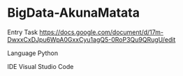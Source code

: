 # BigData-AkunaMatata

Entry Task
https://docs.google.com/document/d/17m-DwxxCxDJpu6WpA0GxxCyu1agQ5-0RoP3Qu9QRugU/edit

Language 
Python

IDE
Visual Studio Code
